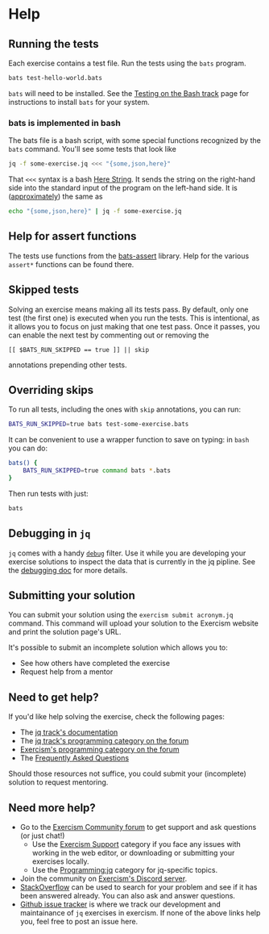 # Help

## Running the tests

Each exercise contains a test file.
Run the tests using the `bats` program.

```bash
bats test-hello-world.bats
```

`bats` will need to be installed.
See the [Testing on the Bash track][bash] page for instructions to install `bats` for your system.

### bats is implemented in bash

The bats file is a bash script, with some special functions recognized by the `bats` command.
You'll see some tests that look like

```sh
jq -f some-exercise.jq <<< "{some,json,here}"
```

That `<<<` syntax is a bash [Here String][here-string].
It sends the string on the right-hand side into the standard input of the program on the left-hand side.
It is ([approximately][so]) the same as

```sh
echo "{some,json,here}" | jq -f some-exercise.jq
```

## Help for assert functions

The tests use functions from the [bats-assert][bats-assert] library.
Help for the various `assert*` functions can be found there.

## Skipped tests

Solving an exercise means making all its tests pass.
By default, only one test (the first one) is executed when you run the tests.
This is intentional, as it allows you to focus on just making that one test pass.
Once it passes, you can enable the next test by commenting out or removing the

    [[ $BATS_RUN_SKIPPED == true ]] || skip

annotations prepending other tests.

## Overriding skips

To run all tests, including the ones with `skip` annotations, you can run:

```bash
BATS_RUN_SKIPPED=true bats test-some-exercise.bats
```

It can be convenient to use a wrapper function to save on typing: in `bash` you can do:

```bash
bats() {
    BATS_RUN_SKIPPED=true command bats *.bats
}
```

Then run tests with just:

```bash
bats
```

## Debugging in `jq`

`jq` comes with a handy [`debug`][debug] filter.
Use it while you are developing your exercise solutions to inspect the data that is currently in the jq pipline.
See the [debugging doc][debugging] for more details.


[bash]: https://exercism.org/docs/tracks/bash/tests
[bats-assert]: https://github.com/bats-core/bats-assert
[here-string]: https://www.gnu.org/software/bash/manual/bash.html#Here-Strings
[so]: https://unix.stackexchange.com/a/80372/4667
[debug]: https://jqlang.github.io/jq/manual/#debug
[debugging]: https://exercism.org/docs/tracks/jq/debugging

## Submitting your solution

You can submit your solution using the `exercism submit acronym.jq` command.
This command will upload your solution to the Exercism website and print the solution page's URL.

It's possible to submit an incomplete solution which allows you to:

- See how others have completed the exercise
- Request help from a mentor

## Need to get help?

If you'd like help solving the exercise, check the following pages:

- The [jq track's documentation](https://exercism.org/docs/tracks/jq)
- The [jq track's programming category on the forum](https://forum.exercism.org/c/programming/jq)
- [Exercism's programming category on the forum](https://forum.exercism.org/c/programming/5)
- The [Frequently Asked Questions](https://exercism.org/docs/using/faqs)

Should those resources not suffice, you could submit your (incomplete) solution to request mentoring.

## Need more help?

- Go to the [Exercism Community forum](https://forum.exercism.org) to get support and ask questions (or just chat!)
  - Use the [Exercism Support](https://forum.exercism.org/c/support/8) category if you face any issues with working in the web editor, or downloading or submitting your exercises locally.
  - Use the [Programming:jq](https://forum.exercism.org/c/programming/jq/133) category for jq-specific topics.
- Join the community on [Exercism's Discord server](https://exercism.org/r/discord).
- [StackOverflow](https://stackoverflow.com/questions/tagged/jq) can be used to search for your problem and see if it has been answered already.
  You can also ask and answer questions.
- [Github issue tracker](https://github.com/exercism/jq/issues) is where we track our development and maintainance of `jq` exercises in exercism.
  If none of the above links help you, feel free to post an issue here.